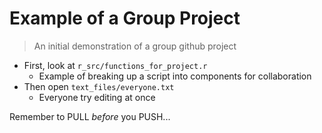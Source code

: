 Example of a Group Project
=============

> An initial demonstration of a group github project

* First, look at `r_src/functions_for_project.r` 
  * Example of breaking up a script into components for collaboration
* Then open `text_files/everyone.txt`
  * Everyone try editing at once

Remember to PULL _before_ you PUSH...

